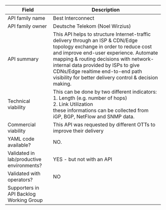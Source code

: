 | **Field** | Description | 
| ---- | ----- |
| API family name |Best Interconnect |
| API family owner | Deutsche Telekom (Noel Wirzius)|
| API summary | This API helps to structure Internet-traffic delivery through an ISP & CDN/Edge topology exchange in order to reduce cost and improve end-user experience. Automate mapping & routing decisions with network-internal data provided by ISPs to give CDNs/Edge realtime end-to-end path visibility for better delivery control & decision making.|
| Technical viability | This can be done by two different indicators: <br> 1. Length (e.g. number of hops) <br> 2. Link Utilization <br> these informations can be collected from iGP, BGP, NetFlow and SNMP data.|
| Commercial viability | This API was requested by different OTTs to improve their delivery|
| YAML code available? | NO. |
| Validated in lab/productive environments? | YES - but not with an API|
| Validated with operators? | NO |
| Supporters in API Backlog Working Group | |
